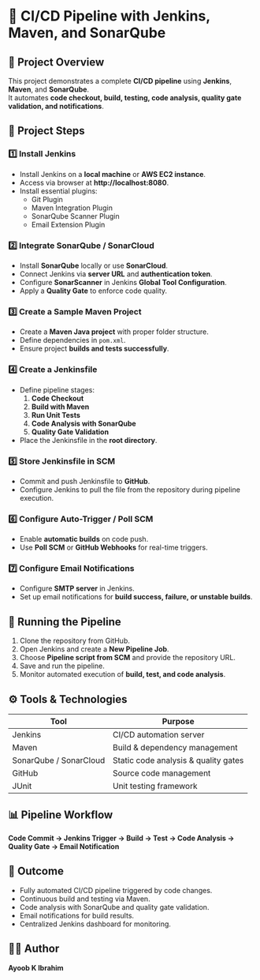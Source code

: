 # 🚀 CI/CD Pipeline with Jenkins, Maven, and SonarQube

## 📘 Project Overview
This project demonstrates a complete **CI/CD pipeline** using **Jenkins**, **Maven**, and **SonarQube**.  
It automates **code checkout, build, testing, code analysis, quality gate validation, and notifications**.

## 🧱 Project Steps

### 1️⃣ Install Jenkins
- Install Jenkins on a **local machine** or **AWS EC2 instance**.  
- Access via browser at **http://localhost:8080**.  
- Install essential plugins:
  - Git Plugin  
  - Maven Integration Plugin  
  - SonarQube Scanner Plugin  
  - Email Extension Plugin  

### 2️⃣ Integrate SonarQube / SonarCloud
- Install **SonarQube** locally or use **SonarCloud**.  
- Connect Jenkins via **server URL** and **authentication token**.  
- Configure **SonarScanner** in Jenkins **Global Tool Configuration**.  
- Apply a **Quality Gate** to enforce code quality.

### 3️⃣ Create a Sample Maven Project
- Create a **Maven Java project** with proper folder structure.  
- Define dependencies in `pom.xml`.  
- Ensure project **builds and tests successfully**.

### 4️⃣ Create a Jenkinsfile
- Define pipeline stages:
  1. **Code Checkout**  
  2. **Build with Maven**  
  3. **Run Unit Tests**  
  4. **Code Analysis with SonarQube**  
  5. **Quality Gate Validation**  
- Place the Jenkinsfile in the **root directory**.

### 5️⃣ Store Jenkinsfile in SCM
- Commit and push Jenkinsfile to **GitHub**.  
- Configure Jenkins to pull the file from the repository during pipeline execution.

### 6️⃣ Configure Auto-Trigger / Poll SCM
- Enable **automatic builds** on code push.  
- Use **Poll SCM** or **GitHub Webhooks** for real-time triggers.  

### 7️⃣ Configure Email Notifications
- Configure **SMTP server** in Jenkins.  
- Set up email notifications for **build success, failure, or unstable builds**.  

## 🧪 Running the Pipeline
1. Clone the repository from GitHub.  
2. Open Jenkins and create a **New Pipeline Job**.  
3. Choose **Pipeline script from SCM** and provide the repository URL.  
4. Save and run the pipeline.  
5. Monitor automated execution of **build, test, and code analysis**.

## ⚙️ Tools & Technologies
| Tool | Purpose |
|------|----------|
| Jenkins | CI/CD automation server |
| Maven | Build & dependency management |
| SonarQube / SonarCloud | Static code analysis & quality gates |
| GitHub | Source code management |
| JUnit | Unit testing framework |

## 📊 Pipeline Workflow
**Code Commit → Jenkins Trigger → Build → Test → Code Analysis → Quality Gate → Email Notification**

## 🏁 Outcome
- Fully automated CI/CD pipeline triggered by code changes.  
- Continuous build and testing via Maven.  
- Code analysis with SonarQube and quality gate validation.  
- Email notifications for build results.  
- Centralized Jenkins dashboard for monitoring.

## 👨‍💻 Author
**Ayoob K Ibrahim**

